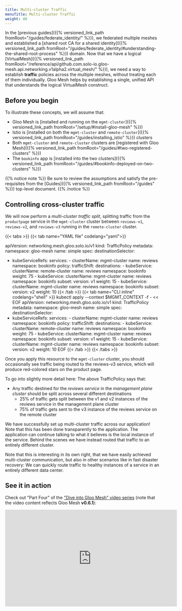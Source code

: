 ```yaml
---
title: Multi-cluster Traffic
menuTitle: Multi-cluster Traffic
weight: 40
---
```


In the [previous guides]({{% versioned_link_path fromRoot="/guides/federate_identity/" %}}), we federated multiple meshes and established a [shared root CA for a shared identity]({{% versioned_link_path fromRoot="/guides/federate_identity/#understanding-the-shared-root-process" %}}) domain. Now that we have a logical [VirtualMesh]({{% versioned_link_path fromRoot="/reference/api/github.com.solo-io.gloo-mesh.api.networking.v1alpha2.virtual_mesh/" %}}), we need a way to establish **traffic** policies across the multiple meshes, without treating each of them individually. Gloo Mesh helps by establishing a single, unified API that understands the logical VirtualMesh construct.

## Before you begin
To illustrate these concepts, we will assume that:

* Gloo Mesh is [installed and running on the `mgmt-cluster`]({{% versioned_link_path fromRoot="/setup/#install-gloo-mesh" %}})
* Istio is [installed on both the `mgmt-cluster` and `remote-cluster`]({{% versioned_link_path fromRoot="/guides/installing_istio" %}}) clusters
* Both `mgmt-cluster` and `remote-cluster` clusters are [registered with Gloo Mesh]({{% versioned_link_path fromRoot="/guides/#two-registered-clusters" %}})
* The `bookinfo` app is [installed into the two clusters]({{% versioned_link_path fromRoot="/guides/#bookinfo-deployed-on-two-clusters" %}})


{{% notice note %}}
Be sure to review the assumptions and satisfy the pre-requisites from the [Guides]({{% versioned_link_path fromRoot="/guides" %}}) top-level document.
{{% /notice %}}

## Controlling cross-cluster traffic

We will now perform a *multi-cluster traffic split*, splitting traffic from the `productpage` service in the `mgmt-cluster` cluster between `reviews-v1`, `reviews-v2`, and `reviews-v3` running in the `remote-cluster` cluster.

{{< tabs >}}
{{< tab name="YAML file" codelang="yaml">}}

apiVersion: networking.mesh.gloo.solo.io/v1
kind: TrafficPolicy
metadata:
  namespace: gloo-mesh
  name: simple
spec:
  destinationSelector:
  - kubeServiceRefs:
      services:
        - clusterName: mgmt-cluster
          name: reviews
          namespace: bookinfo
  policy:
    trafficShift:
      destinations:
        - kubeService:
            clusterName: remote-cluster
            name: reviews
            namespace: bookinfo
          weight: 75
        - kubeService:
            clusterName: mgmt-cluster
            name: reviews
            namespace: bookinfo
            subset:
              version: v1
          weight: 15
        - kubeService:
            clusterName: mgmt-cluster
            name: reviews
            namespace: bookinfo
            subset:
              version: v2
          weight: 10
{{< /tab >}}
{{< tab name="CLI inline" codelang="shell" >}}
kubectl apply --context $MGMT_CONTEXT -f - << EOF
apiVersion: networking.mesh.gloo.solo.io/v1
kind: TrafficPolicy
metadata:
  namespace: gloo-mesh
  name: simple
spec:
  destinationSelector:
  - kubeServiceRefs:
      services:
        - clusterName: mgmt-cluster
          name: reviews
          namespace: bookinfo
  policy:
    trafficShift:
      destinations:
        - kubeService:
            clusterName: remote-cluster
            name: reviews
            namespace: bookinfo
          weight: 75
        - kubeService:
            clusterName: mgmt-cluster
            name: reviews
            namespace: bookinfo
            subset:
              version: v1
          weight: 15
        - kubeService:
            clusterName: mgmt-cluster
            name: reviews
            namespace: bookinfo
            subset:
              version: v2
          weight: 10
EOF
{{< /tab >}}
{{< /tabs >}}

Once you apply this resource to the `mgmt-cluster` cluster, you should occasionally see traffic being routed to the reviews-v3 service, which will produce red-colored stars on the product page.

To go into slightly more detail here: The above TrafficPolicy says that:

* Any traffic destined for the *reviews service* in the *management plane cluster* should be split across several different destinations
  * 25% of traffic gets split between the v1 and v2 instances of the reviews service in the management plane cluster
  * 75% of traffic gets sent to the v3 instance of the reviews service on the remote cluster

We have successfully set up multi-cluster traffic across our application! Note that this has been done transparently to the application. The application can continue talking to what it believes is the local instance of the service. Behind the scenes we have instead routed that traffic to an entirely different cluster. 

Note that this is interesting in its own right, that we have easily achieved multi-cluster communication, but also in other scenarios like in fast disaster recovery: We can quickly route traffic to healthy instances of a service in an entirely different data center.

## See it in action

Check out "Part Four" of the ["Dive into Gloo Mesh" video series](https://www.youtube.com/watch?v=4sWikVELr5M&list=PLBOtlFtGznBjr4E9xYHH9eVyiOwnk1ciK)
(note that the video content reflects Gloo Mesh <b>v0.6.1</b>):

<iframe width="560" height="315" src="https://www.youtube.com/embed/HAr1Mw1bxB4" frameborder="0" allow="accelerometer; autoplay; encrypted-media; gyroscope; picture-in-picture" allowfullscreen></iframe>

